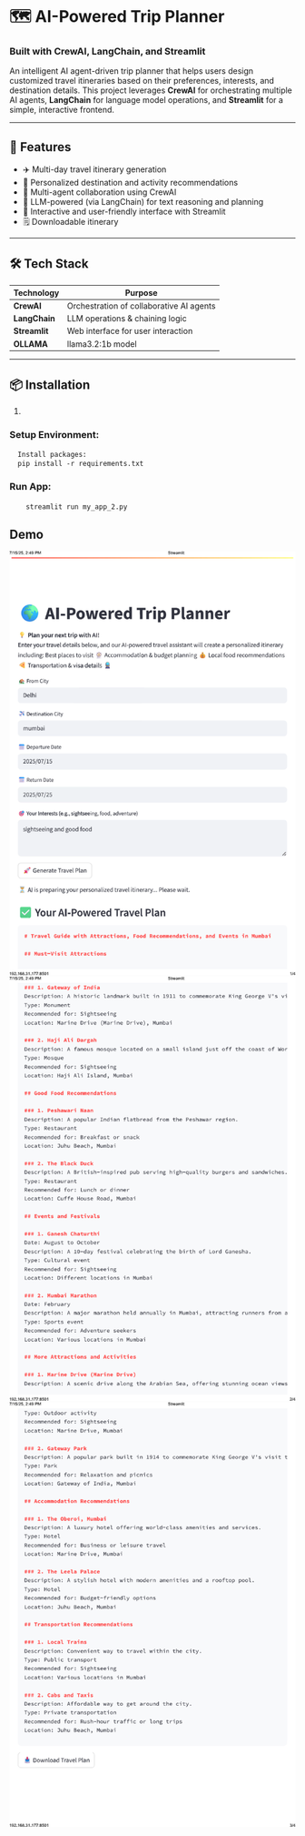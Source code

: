 # 🗺️ AI-Powered Trip Planner  
### Built with CrewAI, LangChain, and Streamlit  

An intelligent AI agent-driven trip planner that helps users design customized travel itineraries based on their preferences, interests, and destination details. This project leverages **CrewAI** for orchestrating multiple AI agents, **LangChain** for language model operations, and **Streamlit** for a simple, interactive frontend.

---

## 🚀 Features  
- ✈️ Multi-day travel itinerary generation  
- 📍 Personalized destination and activity recommendations  
- 🤖 Multi-agent collaboration using CrewAI  
- 🧠 LLM-powered (via LangChain) for text reasoning and planning  
- 🎨 Interactive and user-friendly interface with Streamlit  
- 🗒️ Downloadable itinerary  

---

## 🛠️ Tech Stack  

| Technology    | Purpose                                |
|---------------|----------------------------------------|
| **CrewAI**    | Orchestration of collaborative AI agents |
| **LangChain** | LLM operations & chaining logic        |
| **Streamlit** | Web interface for user interaction     |
| **OLLAMA**    | llama3.2:1b model                      |

---

## 📦 Installation  

1. 
### Setup Environment:       
      Install packages:
      pip install -r requirements.txt



### Run App:
        streamlit run my_app_2.py

## Demo
![img_3.png](img_3.png)
![img_1.png](img_1.png)
![img_2.png](img_2.png)